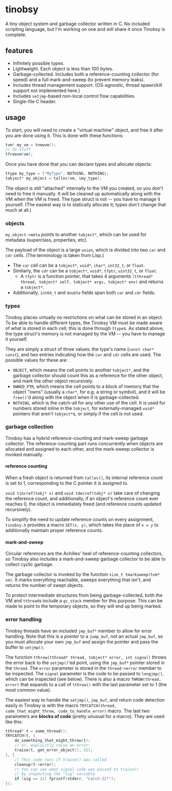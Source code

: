 # tinobsy

A tiny object system and garbage collector written in C. No included scripting language, but I'm working on one and will share it once Tinobsy is complete.

## features

* Infinitely possible types.
* Lightweight. Each object is less than 100 bytes.
* Garbage-collected. Includes both a reference-counting collector (for speed) and a full mark-and-sweep (to prevent memory leaks).
* Includes thread management support. (OS-agnostic, thread spawn/kill support not implemented here.)
* Includes `setjmp`-based non-local control flow capabilities.
* Single-file C header.

## usage

To start, you will need to create a "virtual machine" object, and free it after you are done using it. This is done with these functions:

```c
tvm* my_vm = tnewvm();
// do stuff
tfreevm(vm);
```

Once you have done that you can declare types and allocate objects:

```c
ttype my_type = {"MyType", NOTHING, NOTHING};
tobject* my_object = talloc(vm, &my_type);
```

The object is still "attached" internally to the VM you created, so you don't need to free it manually. It will be cleaned up automatically along with the VM when the VM is freed. The type struct is not -- you have to manage it yourself. (The easiest way is to statically allocate it; types don't change that much at all.)

### objects

`my_object->meta` points to another `tobject*`, which can be used for metadata (superclass, properties, etc).

The payload of the object is a large `union`, which is divided into two `car` and `cdr` cells. (The terminology is taken from Lisp.)

* The `car` cell can be a `tobject*`, `void*`, `char*`, `int32_t`, or `float`.
* Similarly, the `cdr` can be a `tobject*`, `void*`, `tfptr`, `uint32_t`, or `float`.
    * A `tfptr` is a function pointer, that takes 4 arguments `(tthread* thread, tobject* self, tobject* args, tobject* env)` and returns a `tobject*`.
* Additionally, `int64_t` and `double` fields span both `car` and `cdr` fields.

### types

Tinobsy places virtually no restrictions on what can be stored in an object. To be able to handle different types, the Tinobsy VM must be made aware of what is stored in each cell; this is done through `ttype`s. As stated above, the type struct's memory is not managed by the VM -- you have to manage it yourself.

They are simply a struct of three values: the type's name (`const char* const`), and two entries indicating how the `car` and `cdr` cells are used. The possible values for these are:

* `OBJECT`, which means the cell points to another `tobject*`, and the garbage collector should count this as a reference for the other object, and mark the other object recursively.
* `OWNED_PTR`, which means the cell points to a block of memory that the object "owns" (usually a `char*`, for e.g. a string or symbol), and it will be `free()`'d along with the object when it is garbage-collected.
* `NOTHING`, which is the catch-all for any other use of the cell. It is used for numbers stored inline in the `tobject`, for externally-managed `void*` pointers that aren't `tobject*`s, or simply if the cell is not used.

### garbage collection

Tinobsy has a hybrid reference-counting and mark-sweep garbage collector. The reference-counting part runs concurrently when objects are allocated and assigned to each other, and the mark-sweep collector is invoked manually.

#### reference counting

When a fresh object is returned from `talloc()`, its internal reference count is set to 1, corresponding to the C pointer it is assigned to.

`void tincref(tobj* x)` and `void tdecref(tobj* x)` take care of changing the reference count, and additionally, if an object's reference count ever reaches 0, the object is immediately freed (and reference counts updated recursively).

To simplify the need to update reference counts on every assignment, `tinobsy.h` provides a macro `SET(x, y)`, which takes the place of `x = y` to additionally maintain proper reference counts.

#### mark-and-sweep

Circular references are the Achilles' heel of reference-counting collectors, so Tinobsy also includes a mark-and-sweep garbage collector to be able to collect cyclic garbage.

The garbage collector is invoked by the function `size_t tmarksweep(tvm* vm)`. It marks everything reachable, sweeps everything that isn't, and returns the number of swept objects.

To protect intermediate structures from being garbage-collected, both the VM and `tthread`s include a `gc_stack` member for this purpose. This can be made to point to the temporary objects, so they will end up being marked.

### error handling

Tinobsy threads have an included `jmp_buf*` member to allow for error handling. Note that this is a *pointer* to a `jump_buf`, not an actual `jmp_buf`, so you must allocate your own `jmp_buf` and assign the pointer and pass the buffer to `setjmp()`.

The function `tthrow(tthread* thread, tobject* error, int signal)` throws the error back to the `setjmp()`'ed point, using the `jmp_buf*` pointer stored in the `thread`. The `error` parameter is stored in the `thread->error` member to be inspected. The `signal` parameter is the code to be passed to `longjmp()`, which can be inspected (see below). There is also a macro `THROW(thread, error)` that expands to a call of `tthrow()` with the last parameter set to 1 (the most common value).

The easiest way to handle the `setjmp()`, `jmp_buf`, and return code detection easily in Tinobsy is with the macro `TRYCATCH(thread, code_that_might_throw, code_to_handle_error)` macro. The last two parameters are **blocks of code** (pretty unusual for a macro). They are used like this:

```c
tthread* t = some_thread();
TRYCATCH(t, {
    do_something_that_might_throw(t);
    // or, explicitly raise an error:
    traise(t, get_error_object(), 22);
}, {
    // This code runs if traise() was called
    cleanup(t->error);
    // You can see what signal code was passed to traise()
    // by inspecting the "sig" variable
    if (sig == 22) fprintf(stderr, "Catch-22!");
});
```
